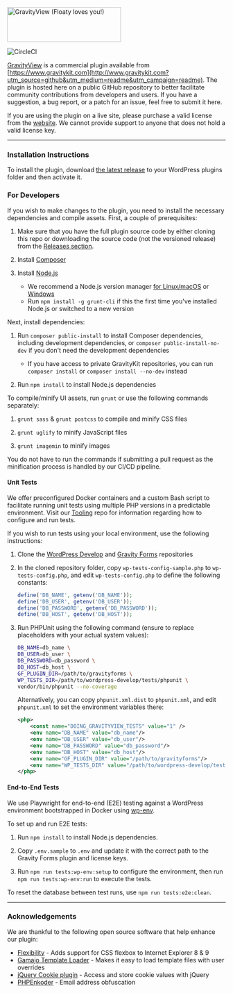 <img src="https://www.gravitykit.com/wp-content/themes/Website/images/GravityView-262x80@2x.png" width="262" height="80" alt="GravityView (Floaty loves you!)" />

![CircleCI](https://circleci.com/gh/GravityKit/GravityView/tree/develop.svg?style=svg&circle-token=CCIPRJ_HANdBG7RCeCEaYW4SJtZEK_c978aa92e6f77ee3fd94b9d2d74b3b8eae7dd80a)

[GravityView](https://www.gravitykit.com/?utm_source=github&utm_medium=readme&utm_campaign=readme) is a commercial plugin available from [https://www.gravitykit.com](http://www.gravitykit.com?utm_source=github&utm_medium=readme&utm_campaign=readme). The plugin is hosted here on a public GitHub repository to better facilitate community contributions from developers and users. If you have a suggestion, a bug report, or a patch for an issue, feel free to submit it here.

If you are using the plugin on a live site, please purchase a valid license from the [website](https://www.gravitykit.com/?utm_source=github&utm_medium=readme&utm_campaign=readme). We cannot provide support to anyone that does not hold a valid license key.

----------
### Installation Instructions

To install the plugin, download [the latest release](https://github.com/GravityKit/GravityView/releases) to your WordPress plugins folder and then activate it.

### For Developers

If you wish to make changes to the plugin, you need to install the necessary dependencies and compile assets. First, a couple of prerequisites:

1. Make sure that you have the full plugin source code by either cloning this repo or downloading the source code (not the versioned release) from the [Releases section](https://github.com/GravityKit/GravityView/releases).

2. Install [Composer](https://getcomposer.org/)

3. Install [Node.js](https://nodejs.org/en/)
   - We recommend a Node.js version manager [for Linux/macOS](https://github.com/nvm-sh/nvm) or [Windows](https://github.com/coreybutler/nvm-windows)
   - Run `npm install -g grunt-cli` if this the first time you've installed Node.js or switched to a new version

Next, install dependencies:
1. Run `composer public-install` to install Composer dependencies, including development dependencies, or `composer public-install-no-dev` if you don't need the development dependencies
   - If you have access to private GravityKit repositories, you can run `composer install` or `composer install --no-dev` instead
   
2. Run `npm install` to install Node.js dependencies
 
To compile/minify UI assets, run `grunt` or use the following commands separately:

1. `grunt sass` & `grunt postcss` to compile and minify CSS files

2. `grunt uglify` to minify JavaScript files

3. `grunt imagemin` to minify images

You do not have to run the commands if submitting a pull request as the minification process is handled by our CI/CD pipeline.

#### Unit Tests

We offer preconfigured Docker containers and a custom Bash script to facilitate running unit tests using multiple PHP versions in a predictable environment. Visit our [Tooling](https://github.com/gravityview/Tooling/blob/main/docker-unit-tests/) repo for information regarding how to configure and run tests.   

If you wish to run tests using your local environment, use the following instructions:

1. Clone the [WordPress Develop](https://github.com/WordPress/wordpress-develop) and [Gravity Forms](https://github.com/gravityforms/gravityforms) repositories

2. In the cloned repository folder, copy `wp-tests-config-sample.php` to `wp-tests-config.php`, and edit `wp-tests-config.php` to define the following constants:
    ```php
    define('DB_NAME', getenv('DB_NAME'));
    define('DB_USER', getenv('DB_USER'));
    define('DB_PASSWORD', getenv('DB_PASSWORD'));
    define('DB_HOST', getenv('DB_HOST'));
    ```

3. Run PHPUnit using the following command (ensure to replace placeholders with your actual system values):
    ```bash
    DB_NAME=db_name \
    DB_USER=db_user \
    DB_PASSWORD=db_password \
    DB_HOST=db_host \
    GF_PLUGIN_DIR=/path/to/gravityforms \
    WP_TESTS_DIR=/path/to/wordpress-develop/tests/phpunit \
    vendor/bin/phpunit --no-coverage
    ```
   
    Alternatively, you can copy `phpunit.xml.dist` to `phpunit.xml`, and edit `phpunit.xml` to set the environment variables there:
    ```xml
    <php>
        <const name="DOING_GRAVITYVIEW_TESTS" value="1" />
        <env name="DB_NAME" value="db_name"/>
        <env name="DB_USER" value="db_user"/>
        <env name="DB_PASSWORD" value="db_password"/>
        <env name="DB_HOST" value="db_host"/>
        <env name="GF_PLUGIN_DIR" value="/path/to/gravityforms"/>
        <env name="WP_TESTS_DIR" value="/path/to/wordpress-develop/tests/phpunit"/>
   </php>
    ```

#### End-to-End Tests

We use Playwright for end-to-end (E2E) testing against a WordPress environment bootstrapped in Docker using [wp-env](https://developer.wordpress.org/block-editor/getting-started/devenv/get-started-with-wp-env/).

To set up and run E2E tests:

1. Run `npm install` to install Node.js dependencies.

2. Copy `.env.sample` to `.env` and update it with the correct path to the Gravity Forms plugin and license keys.

3. Run `npm run tests:wp-env:setup` to configure the environment, then run `npm run tests:wp-env:run` to execute the tests.

To reset the database between test runs, use `npm run tests:e2e:clean`.

----------

### Acknowledgements

We are thankful to the following open source software that help enhance our plugin:

- [Flexibility](https://github.com/10up/flexibility) - Adds support for CSS flexbox to Internet Explorer 8 &amp; 9
- [Gamajo Template Loader](https://github.com/GaryJones/Gamajo-Template-Loader) - Makes it easy to load template files with user overrides
- [jQuery Cookie plugin](https://github.com/carhartl/jquery-cookie) - Access and store cookie values with jQuery
- [PHPEnkoder](https://github.com/jnicol/standalone-phpenkoder) - Email address obfuscation
